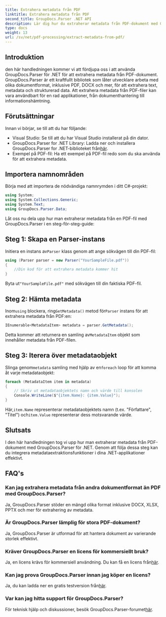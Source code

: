 ```yaml
---
title: Extrahera metadata från PDF
linktitle: Extrahera metadata från PDF
second_title: GroupDocs.Parser .NET API
description: Lär dig hur du extraherar metadata från PDF-dokument med GroupDocs.Parser för .NET. Den här omfattande guiden täcker steg-för-steg-instruktioner och förutsättningar.
type: docs
weight: 13
url: /sv/net/pdf-processing/extract-metadata-from-pdf/
---
```

## Introduktion
den här handledningen kommer vi att fördjupa oss i att använda GroupDocs.Parser för .NET för att extrahera metadata från PDF-dokument. GroupDocs.Parser är ett kraftfullt bibliotek som låter utvecklare arbeta med olika dokumentformat, inklusive PDF, DOCX och mer, för att extrahera text, metadata och strukturerad data. Att extrahera metadata från PDF-filer kan vara användbart för en rad applikationer, från dokumenthantering till informationshämtning.
## Förutsättningar
Innan vi börjar, se till att du har följande:
- Visual Studio: Se till att du har Visual Studio installerat på din dator.
-  GroupDocs.Parser for .NET Library: Ladda ner och installera GroupDocs.Parser for .NET-biblioteket från[här](https://releases.groupdocs.com/parser/net/).
- Exempel på PDF-fil: Ha ett exempel på PDF-fil redo som du ska använda för att extrahera metadata.

## Importera namnområden
Börja med att importera de nödvändiga namnrymden i ditt C#-projekt:
```csharp
using System;
using System.Collections.Generic;
using System.Text;
using GroupDocs.Parser.Data;
```

Låt oss nu dela upp hur man extraherar metadata från en PDF-fil med GroupDocs.Parser i en steg-för-steg-guide:
## Steg 1: Skapa en Parser-instans
 Initiera en instans av`Parser` klass genom att ange sökvägen till din PDF-fil:
```csharp
using (Parser parser = new Parser("YourSampleFile.pdf"))
{
    //Din kod för att extrahera metadata kommer hit
}
```
 Byta ut`"YourSampleFile.pdf"` med sökvägen till din faktiska PDF-fil.
## Steg 2: Hämta metadata
 Inom`using` blockera, ring`GetMetadata()` metod för`Parser` instans för att extrahera metadata från PDF:en:
```csharp
IEnumerable<MetadataItem> metadata = parser.GetMetadata();
```
 Detta kommer att returnera en samling av`MetadataItem` objekt som innehåller metadata från PDF-filen.
## Steg 3: Iterera över metadataobjekt
 Slinga genom`metadata` samling med hjälp av en`foreach` loop för att komma åt varje metadataobjekt:
```csharp
foreach (MetadataItem item in metadata)
{
    // Skriv ut metadataobjektets namn och värde till konsolen
    Console.WriteLine($"{item.Name}: {item.Value}");
}
```
 Här,`item.Name` representerar metadataobjektets namn (t.ex. "Författare", "Titel") och`item.Value` representerar dess motsvarande värde.

## Slutsats
I den här handledningen tog vi upp hur man extraherar metadata från PDF-dokument med GroupDocs.Parser för .NET. Genom att följa dessa steg kan du integrera metadataextraktionsfunktioner i dina .NET-applikationer effektivt.

## FAQ's
### Kan jag extrahera metadata från andra dokumentformat än PDF med GroupDocs.Parser?
Ja, GroupDocs.Parser stöder en mängd olika format inklusive DOCX, XLSX, PPTX och mer för extrahering av metadata.
### Är GroupDocs.Parser lämplig för stora PDF-dokument?
Ja, GroupDocs.Parser är utformad för att hantera dokument av varierande storlek effektivt.
### Kräver GroupDocs.Parser en licens för kommersiellt bruk?
 Ja, en licens krävs för kommersiell användning. Du kan få en licens från[här](https://purchase.groupdocs.com/buy).
### Kan jag prova GroupDocs.Parser innan jag köper en licens?
 Ja, du kan ladda ner en gratis testversion från[här](https://releases.groupdocs.com/).
### Var kan jag hitta support för GroupDocs.Parser?
 För teknisk hjälp och diskussioner, besök GroupDocs.Parser-forumet[här](https://forum.groupdocs.com/c/parser/17).